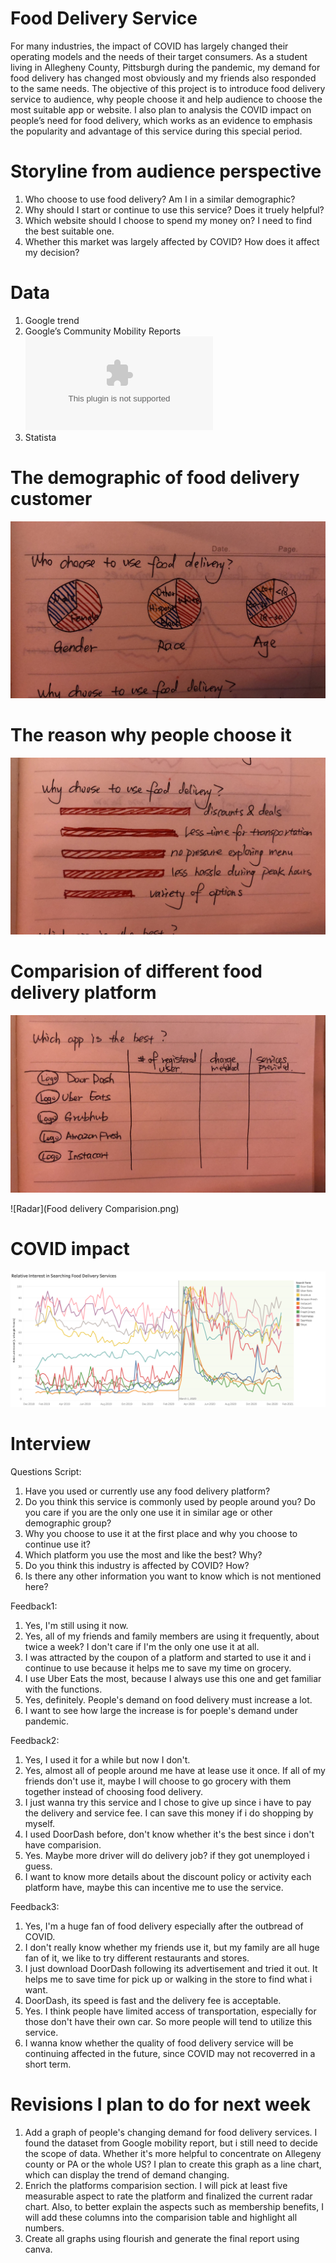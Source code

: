 # Food Delivery Service
For many industries, the impact of COVID has largely changed their operating models and the needs of their target consumers. As a student living in Allegheny County, Pittsburgh during the pandemic, my demand for food delivery has changed most obviously and my friends also responded to the same needs. The objective of this project is to introduce food delivery service to audience, why people choose it and help audience to choose the most suitable app or website. I also plan to analysis the COVID impact on people’s need for food delivery, which works as an evidence to emphasis the popularity and advantage of this service during this special period.

# Storyline from audience perspective
1. Who choose to use food delivery? Am I in a similar demographic? 
2. Why should I start or continue to use this service? Does it truely helpful?
3. Which website should I choose to spend my money on? I need to find the best suitable one.
4. Whether this market was largely affected by COVID? How does it affect my decision?

# Data
1. Google trend
2. Google’s Community Mobility Reports ![Community Mobility Reports](data.xlsx)
3. Statista

# The demographic of food delivery customer
![Who choose food delivery](who.jpg)

# The reason why people choose it
![Why choose food delivery](Why.jpg)

# Comparision of different food delivery platform
![comparision table](which.jpg)

![Radar](Food delivery Comparision.png)

# COVID impact
![Interest change of each playform](interest.png)

# Interview
Questions Script: 
1. Have you used or currently use any food delivery platform?
2. Do you think this service is commonly used by people around you? Do you care if you are the only one use it in similar age or other demographic group?
3. Why you choose to use it at the first place and why you choose to continue use it?
4. Which platform you use the most and like the best? Why?
5. Do you think this industry is affected by COVID? How?
6. Is there any other information you want to know which is not mentioned here?

Feedback1: 
1. Yes, I'm still using it now.
2. Yes, all of my friends and family members are using it frequently, about twice a week? I don't care if I'm the only one use it at all.
3. I was attracted by the coupon of a platform and started to use it and i continue to use because it helps me to save my time on grocery.
4. I use Uber Eats the most, because I always use this one and get familiar with the functions.
5. Yes, definitely. People's demand on food delivery must increase a lot.
6. I want to see how large the increase is for poeple's demand under pandemic.

Feedback2:
1. Yes, I used it for a while but now I don't.
2. Yes, almost all of people around me have at lease use it once. If all of my friends don't use it, maybe I will choose to go grocery with them together instead of choosing food delivery.
3. I just wanna try this service and I chose to give up since i have to pay the delivery and service fee. I can save this money if i do shopping by myself.
4. I used DoorDash before, don't know whether it's the best since i don't have comparision.
5. Yes. Maybe more driver will do delivery job? if they got unemployed i guess.
6. I want to know more details about the discount policy or activity each platform have, maybe this can incentive me to use the service.

Feedback3:
1. Yes, I'm a huge fan of food delivery especially after the outbread of COVID.
2. I don't really know whether my friends use it, but my family are all huge fan of it, we like to try different restaurants and stores.
3. I just download DoorDash following its advertisement and tried it out. It helps me to save time for pick up or walking in the store to find what i want.
4. DoorDash, its speed is fast and the delivery fee is acceptable.
5. Yes. I think people have limited access of transportation, especially for those don't have their own car. So more people will tend to utilize this service.
6. I wanna know whether the quality of food delivery service will be continuing affected in the future, since COVID may not recoverred in a short term.

# Revisions I plan to do for next week
1. Add a graph of people's changing demand for food delivery services. I found the dataset from Google mobility report, but i still need to decide the scope of data. Whether it's more helpful to concentrate on Allegeny county or PA or the whole US? I plan to create this graph as a line chart, which can display the trend of demand changing.
2. Enrich the platforms comparision section. I will pick at least five measurable aspect to rate the platform and finalized the current radar chart. Also, to better explain the aspects such as membership benefits, I will add these columns into the comparision table and highlight all numbers. 
3. Create all graphs using flourish and generate the final report using canva. 
